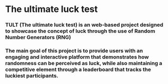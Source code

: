 # The ultimate luck test
### TULT (The ultimate luck test) is an web-based project designed to showcase the concept of luck through the use of Random Number Generators (RNG)
### The main goal of this project is to provide users with an engaging and interactive platform that demonstrates how randomness can be perceived as luck, while also maintaining a competitive element through a leaderboard that tracks the luckiest participants.
